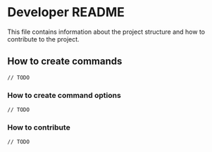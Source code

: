 # Developer README
This file contains information about the project structure and how to contribute to the project.

## How to create commands
```
// TODO
```

### How to create command options
```
// TODO
```

### How to contribute
```
// TODO
```